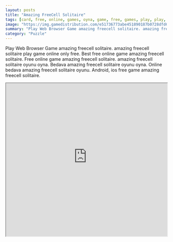 ```yaml
---
layout: posts
title: "Amazing FreeCell Solitaire"
tags: [card, free, online, games, oyna, game, free, games, play, play, games]
image: "https://img.gamedistribution.com/e51736773abe451890187b0728dfd66a.jpg"
summary: "Play Web Browser Game amazing freecell solitaire. amazing freecell solitaire play game online only free. Best free online game amazing freecell solitaire. Free online game amazing freecell solitaire. amazing freecell solitaire oyunu oyna. Bedava amazing freecell solitaire oyunu oyna. Online bedava amazing freecell solitaire oyunu. Android, ios free game amazing freecell solitaire."
category: "Puzzle"
---
```


Play Web Browser Game amazing freecell solitaire. amazing freecell solitaire play game online only free. Best free online game amazing freecell solitaire. Free online game amazing freecell solitaire. amazing freecell solitaire oyunu oyna. Bedava amazing freecell solitaire oyunu oyna. Online bedava amazing freecell solitaire oyunu. Android, ios free game amazing freecell solitaire.

<iframe width="100%" height="480px;" src="https://html5.gamedistribution.com/e51736773abe451890187b0728dfd66a/"></iframe>